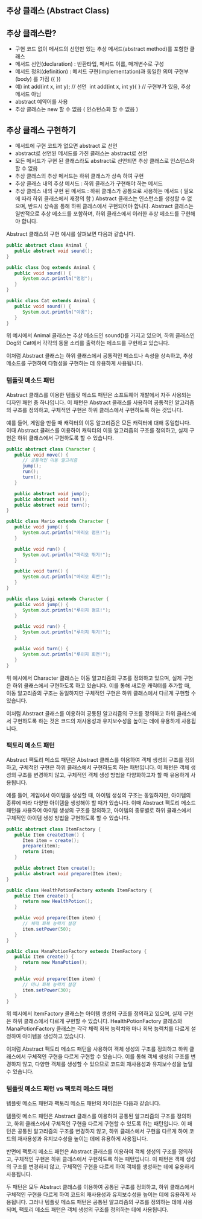 ## 추상 클래스 (Abstract Class)

## 추상 클래스란?

- 구현 코드 없이 메서드의 선언만 있는 추상 메서드(abstract method)를 포함한 클래스
- 메서드 선언(declaration) : 반환타입, 메서드 이름, 매개변수로 구성
- 메서드 정의(definition) : 메서드 구현(implementation)과 동일한 의미 구현부(body) 를 가짐 ({ })
- 예) int add(int x, int y); // 선언  int add(int x, int y){ } // 구현부가 있음, 추상 메서드 아님
- abstract 예약어를 사용
- 추상 클래스는 new 할 수 없음 ( 인스턴스화 할 수 없음 )

## 추상 클래스 구현하기

- 메서드에 구현 코드가 없으면 abstract 로 선언
- abstract로 선언된 메서드를 가진 클래스는 abstract로 선언
- 모든 메서드가 구현 된 클래스라도 abstract로 선언되면 추상 클래스로 인스턴스화 할 수 없음
- 추상 클래스의 추상 메서드는 하위 클래스가 상속 하여 구현
- 추상 클래스 내의 추상 메서드 : 하위 클래스가 구현해야 하는 메서드
- 추상 클래스 내의 구현 된 메서드 : 하위 클래스가 공통으로 사용하는 메서드 ( 필요에 따라 하위 클래스에서 재정의 함 )
  Abstract 클래스는 인스턴스를 생성할 수 없으며, 반드시 상속을 통해 하위 클래스에서 구현되어야 합니다. Abstract 클래스는 일반적으로 추상 메소드를 포함하며, 하위 클래스에서 이러한 추상 메소드를 구현해야 합니다.

Abstract 클래스의 구현 예시를 살펴보면 다음과 같습니다.

```java
public abstract class Animal {
   public abstract void sound();
}

public class Dog extends Animal {
   public void sound() {
      System.out.println("멍멍");
   }
}

public class Cat extends Animal {
   public void sound() {
      System.out.println("야옹");
   }
}

```

위 예시에서 Animal 클래스는 추상 메소드인 sound()를 가지고 있으며, 하위 클래스인 Dog와 Cat에서 각각의 동물 소리를 출력하는 메소드를 구현하고 있습니다.

이처럼 Abstract 클래스는 하위 클래스에서 공통적인 메소드나 속성을 상속하고, 추상 메소드를 구현하여 다형성을 구현하는 데 유용하게 사용됩니다.

### 템플릿 메소드 패턴

Abstract 클래스를 이용한 템플릿 메소드 패턴은 소프트웨어 개발에서 자주 사용되는 디자인 패턴 중 하나입니다. 이 패턴은 Abstract 클래스를 사용하여 공통적인 알고리즘의 구조를 정의하고, 구체적인 구현은 하위 클래스에서 구현하도록 하는 것입니다.

예를 들어, 게임을 만들 때 캐릭터의 이동 알고리즘은 모든 캐릭터에 대해 동일합니다. 이때 Abstract 클래스를 이용하여 캐릭터의 이동 알고리즘의 구조를 정의하고, 실제 구현은 하위 클래스에서 구현하도록 할 수 있습니다.

```java
public abstract class Character {
   public void move() {
      // 공통적인 이동 알고리즘
      jump();
      run();
      turn();
   }

   public abstract void jump();
   public abstract void run();
   public abstract void turn();
}

public class Mario extends Character {
   public void jump() {
      System.out.println("마리오 점프!");
   }

   public void run() {
      System.out.println("마리오 뛰기!");
   }

   public void turn() {
      System.out.println("마리오 회전!");
   }
}

public class Luigi extends Character {
   public void jump() {
      System.out.println("루이지 점프!");
   }

   public void run() {
      System.out.println("루이지 뛰기!");
   }

   public void turn() {
      System.out.println("루이지 회전!");
   }
}

```

위 예시에서 Character 클래스는 이동 알고리즘의 구조를 정의하고 있으며, 실제 구현은 하위 클래스에서 구현하도록 하고 있습니다. 이를 통해 새로운 캐릭터를 추가할 때, 이동 알고리즘의 구조는 동일하지만 구체적인 구현은 하위 클래스에서 다르게 구현할 수 있습니다.

이처럼 Abstract 클래스를 이용하여 공통된 알고리즘의 구조를 정의하고 하위 클래스에서 구현하도록 하는 것은 코드의 재사용성과 유지보수성을 높이는 데에 유용하게 사용됩니다.

### 팩토리 메소드 패턴

Abstract 팩토리 메소드 패턴은 Abstract 클래스를 이용하여 객체 생성의 구조를 정의하고, 구체적인 구현은 하위 클래스에서 구현하도록 하는 패턴입니다. 이 패턴은 객체 생성의 구조를 변경하지 않고, 구체적인 객체 생성 방법을 다양화하고자 할 때 유용하게 사용됩니다.

예를 들어, 게임에서 아이템을 생성할 때, 아이템 생성의 구조는 동일하지만, 아이템의 종류에 따라 다양한 아이템을 생성해야 할 때가 있습니다. 이때 Abstract 팩토리 메소드 패턴을 사용하여 아이템 생성의 구조를 정의하고, 아이템의 종류별로 하위 클래스에서 구체적인 아이템 생성 방법을 구현하도록 할 수 있습니다.

```java
public abstract class ItemFactory {
   public Item createItem() {
      Item item = create();
      prepare(item);
      return item;
   }

   public abstract Item create();
   public abstract void prepare(Item item);
}

public class HealthPotionFactory extends ItemFactory {
   public Item create() {
      return new HealthPotion();
   }

   public void prepare(Item item) {
      // 체력 회복 능력치 설정
      item.setPower(50);
   }
}

public class ManaPotionFactory extends ItemFactory {
   public Item create() {
      return new ManaPotion();
   }

   public void prepare(Item item) {
      // 마나 회복 능력치 설정
      item.setPower(30);
   }
}

```

위 예시에서 ItemFactory 클래스는 아이템 생성의 구조를 정의하고 있으며, 실제 구현은 하위 클래스에서 다르게 구현할 수 있습니다. HealthPotionFactory 클래스와 ManaPotionFactory 클래스는 각각 체력 회복 능력치와 마나 회복 능력치를 다르게 설정하여 아이템을 생성하고 있습니다.

이처럼 Abstract 팩토리 메소드 패턴을 사용하여 객체 생성의 구조를 정의하고 하위 클래스에서 구체적인 구현을 다르게 구현할 수 있습니다. 이를 통해 객체 생성의 구조를 변경하지 않고, 다양한 객체를 생성할 수 있으므로 코드의 재사용성과 유지보수성을 높일 수 있습니다.

### 템플릿 메소드 패턴 vs 팩토리 메소드 패턴

템플릿 메소드 패턴과 팩토리 메소드 패턴의 차이점은 다음과 같습니다.

템플릿 메소드 패턴은 Abstract 클래스를 이용하여 공통된 알고리즘의 구조를 정의하고, 하위 클래스에서 구체적인 구현을 다르게 구현할 수 있도록 하는 패턴입니다. 이 패턴은 공통된 알고리즘의 구조를 변경하지 않고, 하위 클래스에서 구현을 다르게 하여 코드의 재사용성과 유지보수성을 높이는 데에 유용하게 사용됩니다.

반면에 팩토리 메소드 패턴은 Abstract 클래스를 이용하여 객체 생성의 구조를 정의하고, 구체적인 구현은 하위 클래스에서 구현하도록 하는 패턴입니다. 이 패턴은 객체 생성의 구조를 변경하지 않고, 구체적인 구현을 다르게 하여 객체를 생성하는 데에 유용하게 사용됩니다.

두 패턴은 모두 Abstract 클래스를 이용하여 공통된 구조를 정의하고, 하위 클래스에서 구체적인 구현을 다르게 하여 코드의 재사용성과 유지보수성을 높이는 데에 유용하게 사용됩니다. 그러나 템플릿 메소드 패턴은 공통된 알고리즘의 구조를 정의하는 데에 사용되며, 팩토리 메소드 패턴은 객체 생성의 구조를 정의하는 데에 사용됩니다.